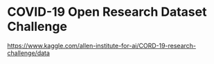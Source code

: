 # COVID-19 Open Research Dataset Challenge

https://www.kaggle.com/allen-institute-for-ai/CORD-19-research-challenge/data